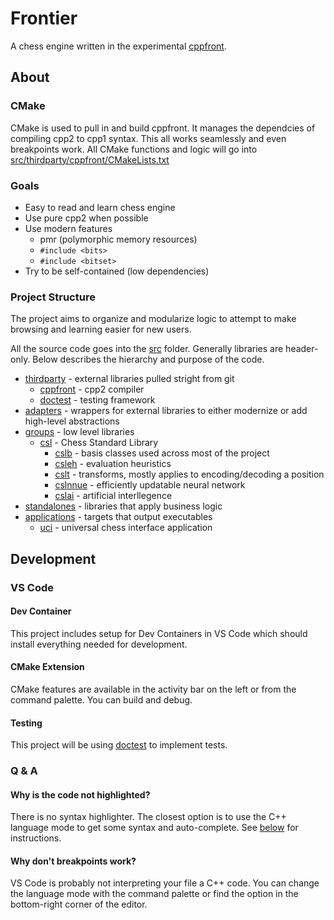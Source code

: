 # Frontier

A chess engine written in the experimental [cppfront](https://github.com/hsutter/cppfront).

## About

### CMake

CMake is used to pull in and build cppfront. It manages the dependcies of compiling cpp2 to cpp1 syntax. This all works seamlessly and even breakpoints work. All CMake functions and logic will go into [src/thirdparty/cppfront/CMakeLists.txt](//github.com/mashumafi/frontier/blob/main/src/thirdparty/cppfront/CMakeLists.txt)

### Goals

* Easy to read and learn chess engine
* Use pure cpp2 when possible
* Use modern features
  * pmr (polymorphic memory resources)
  * `#include <bits>`
  * `#include <bitset>`
* Try to be self-contained (low dependencies)

### Project Structure

The project aims to organize and modularize logic to attempt to make browsing and learning easier for new users.

All the source code goes into the [src](//github.com/mashumafi/frontier/blob/main/src) folder. Generally libraries are header-only. Below describes the hierarchy and purpose of the code.

* [thirdparty](//github.com/mashumafi/frontier/blob/main/src/thirdparty) - external libraries pulled stright from git
  * [cppfront](//github.com/mashumafi/frontier/blob/main/src/thirdparty/cppfront) - cpp2 compiler
  * [doctest](//github.com/mashumafi/frontier/blob/main/src/thirdparty/doctest) - testing framework
* [adapters](//github.com/mashumafi/frontier/blob/main/src/adapters) - wrappers for external libraries to either modernize or add high-level abstractions
* [groups](//github.com/mashumafi/frontier/blob/main/src/groups) - low level libraries
  * [csl](//github.com/mashumafi/frontier/blob/main/src/groups/csl/) - Chess Standard Library
    * [cslb](//github.com/mashumafi/frontier/blob/main/src/groups/csl/cslb) - basis classes used across most of the project
    * [csleh](//github.com/mashumafi/frontier/blob/main/src/groups/csl/csleh) - evaluation heuristics
    * [cslt](//github.com/mashumafi/frontier/blob/main/src/groups/csl/cslt) - transforms, mostly applies to encoding/decoding a position
    * [cslnnue](//github.com/mashumafi/frontier/blob/main/src/groups/csl/cslnnue) - efficiently updatable neural network
    * [cslai](//github.com/mashumafi/frontier/blob/main/src/groups/csl/cslai) - artificial interllegence
* [standalones](//github.com/mashumafi/frontier/blob/main/src/standalones) - libraries that apply business logic
* [applications](//github.com/mashumafi/frontier/blob/main/src/applications) - targets that output executables
  * [uci](//github.com/mashumafi/frontier/blob/main/src/applications/uci) - universal chess interface application

## Development

### VS Code

#### Dev Container

This project includes setup for Dev Containers in VS Code which should install everything needed for development.

#### CMake Extension

CMake features are available in the activity bar on the left or from the command palette. You can build and debug.

#### Testing

This project will be using [doctest](//github.com/doctest/doctest) to implement tests.

### Q & A

#### Why is the code not highlighted?

There is no syntax highlighter. The closest option is to use the C++ language mode to get some syntax and auto-complete. See [below](#why-dont-breakpoints-work) for instructions.

#### Why don't breakpoints work?

VS Code is probably not interpreting your file a C++ code. You can change the language mode with the command palette or find the option in the bottom-right corner of the editor.
